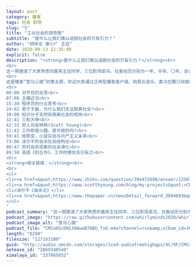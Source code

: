```yaml
---
layout: post
category: 播客
tags: 社会 职场
slug: "5"
title: "工业社会的游牧族"
subtitle: "是什么让我们难以逃脱社会的万有引力？"
author: "胡祥龙 康小广 王珏"
date: 2020-09-13 12:35:00 
explicit: false
description: "<strong>是什么让我们难以逃脱社会的万有引力？</strong><br>
<br>
这一期邀请了大家熟悉的嘉宾王珏同学，三位职场菜鸟，社畜经历分别为一年、半年、〇年，谈谈究竟作为螺丝钉的思想觉悟，以及时常的，脱离社会的痴心妄想。另外王珏同学即将正式入职，祝愿我们都有光明的未来！<br>
<br>
这是播客“意马心猿”的第五期，欢迎大家通过泛用型播客客户端、网易云音乐、喜马拉雅订阅我们的节目。<br>
<hr>
00:00 对节目的反思<br>
07:08 主播近况<br>
15:30 程序员的行业思考<br>
24:02 君子不器，为什么我们无法脱离社会?<br>
30:00 知识分子天然有脱离社会的视角<br>
32:41 三和大神<br>
42:33 奇人司各特杨(Scott Young)<br>
51:42 工作即是兴趣，是可欲的吗?<br>
59:41 核聚变，小鼠实验与共产主义未来<br>
73:06 涂尔干的自杀社会结构论<br>
80:47 农村自杀现象的社会演化<br>
89:50 高适《封丘作》，工作的倦怠古已有之<br>
<hr>
<strong>相关链接：</strong><br>
<br>
<ul>
<li><a href=&quot;https://www.zhihu.com/question/394472698/answer/1250113813&quot;>中国青年会不会成为下一届「平成废宅」？ - 木子明的回答 - 知乎</a></li>
<li><a href=&quot;https://www.scotthyoung.com/blog/my-projects&quot;>Challenges | Scott H. Young</a></li>
<li>涂尔干《自杀论》</li>
<li><a href=&quot;https://www.thepaper.cn/newsDetail_forward_3894683&quot;>中国自杀率陡降的30年</a></li>
</ul>
"
podcast_summary: "这一期邀请了大家熟悉的嘉宾王珏同学，三位职场菜鸟，社畜经历分别为一年、半年、〇年，谈谈究竟作为螺丝钉的思想觉悟，以及时常的，脱离社会的痴心妄想。另外王珏同学即将正式入职，祝愿我们都有光明的未来！"
podcast_image: "https://raw.githubusercontent.com/whirlyminds2020/whirlyminds2020.github.io/master/assets/images/logo.png"
podcast_image_alt: "意马心猿"
podcast_file: "CMCoOScDN130AwoB7ABU_TxO.m4a?channel=rss&amp;album_id=38372946&amp;track_id=337065032&amp;uid=237932474&amp;jt=http://audio.xmcdn.com/storages/1ced-audiofreehighqps/4C/9F/CMCoOScDN130AwoB7ABU_TxO.m4a"
length: "6298"
filesize: "127163100"
guid: "http://audio.xmcdn.com/storages/1ced-audiofreehighqps/4C/9F/CMCoOScDN130AwoB7ABU_TxO.m4a"
netease_id: "2069340540"
ximalaya_id: "337065032"
---
```

